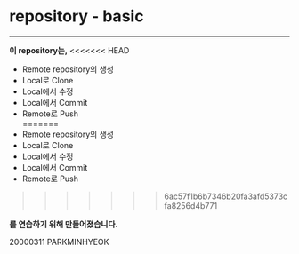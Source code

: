 # repository - basic
 ---  
**이 repository는,**
<<<<<<< HEAD
*  Remote repository의 생성  
*  Local로 Clone
*  Local에서 수정
*  Local에서 Commit
*  Remote로 Push  
=======
* Remote repository의 생성  
* Local로 Clone
* Local에서 수정
* Local에서 Commit
* Remote로 Push  
>>>>>>> 6ac57f1b6b7346b20fa3afd5373cfa8256d4b771

**를 연습하기 위해 만들어졌습니다.**

20000311 PARKMINHYEOK

